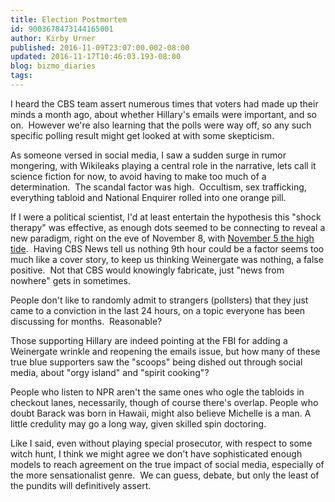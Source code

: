 ```yaml
---
title: Election Postmortem
id: 9003678473144165001
author: Kirby Urner
published: 2016-11-09T23:07:00.002-08:00
updated: 2016-11-17T10:46:03.193-08:00
blog: bizmo_diaries
tags: 
---
```


[](https://www.flickr.com/photos/kirbyurner/30571734310/in/dateposted-public/)

I heard the CBS team assert numerous times that voters had made up their minds a month ago, about whether Hillary's emails were important, and so on.  However we're also learning that the polls were way off, so any such specific polling result might get looked at with some skepticism.

As someone versed in social media, I saw a sudden surge in rumor mongering, with Wikileaks playing a central role in the narrative, lets call it science fiction for now, to avoid having to make too much of a determination.  The scandal factor was high.  Occultism, sex trafficking, everything tabloid and National Enquirer rolled into one orange pill.

If I were a political scientist, I'd at least entertain the hypothesis this "shock therapy" was effective, as enough dots seemed to be connecting to reveal a new paradigm, right on the eve of November 8, with [November 5 the high tide](https://medium.com/@kirbyurner/the-conspiracies-circulated-in-connection-with-wikileaks-were-far-more-sensational-and-tabloid-than-4b2b061d8fd8#.d646didgf).  Having CBS News tell us nothing 9th hour could be a factor seems too much like a cover story, to keep us thinking Weinergate was nothing, a false positive.  Not that CBS would knowingly fabricate, just "news from nowhere" gets in sometimes.

People don't like to randomly admit to strangers (pollsters) that they just came to a conviction in the last 24 hours, on a topic everyone has been discussing for months.  Reasonable?

Those supporting Hillary are indeed pointing at the FBI for adding a Weinergate wrinkle and reopening the emails issue, but how many of these true blue supporters saw the "scoops" being dished out through social media, about "orgy island" and "spirit cooking"?

People who listen to NPR aren't the same ones who ogle the tabloids in checkout lanes, necessarily, though of course there's overlap. People who doubt Barack was born in Hawaii, might also believe Michelle is a man. A little credulity may go a long way, given skilled spin doctoring.

Like I said, even without playing special prosecutor, with respect to some witch hunt, I think we might agree we don't have sophisticated enough models to reach agreement on the true impact of social media, especially of the more sensationalist genre.  We can guess, debate, but only the least of the pundits will definitively assert.